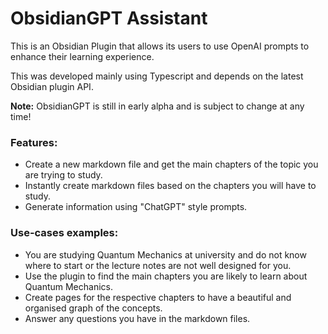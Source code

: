 # ObsidianGPT Assistant

This is an Obsidian Plugin that allows its users to use OpenAI prompts to enhance their learning experience.

This was developed mainly using Typescript and depends on the latest Obsidian plugin API.

**Note:** ObsidianGPT is still in early alpha and is subject to change at any time!

### Features:
- Create a new markdown file and get the main chapters of the topic you are trying to study.
- Instantly create markdown files based on the chapters you will have to study.
- Generate information using "ChatGPT" style prompts.

### Use-cases examples:
- You are studying Quantum Mechanics at university and do not know where to start or the lecture notes are not well designed for you.
- Use the plugin to find the main chapters you are likely to learn about Quantum Mechanics.
- Create pages for the respective chapters to have a beautiful and organised graph of the concepts.
- Answer any questions you have in the markdown files.
